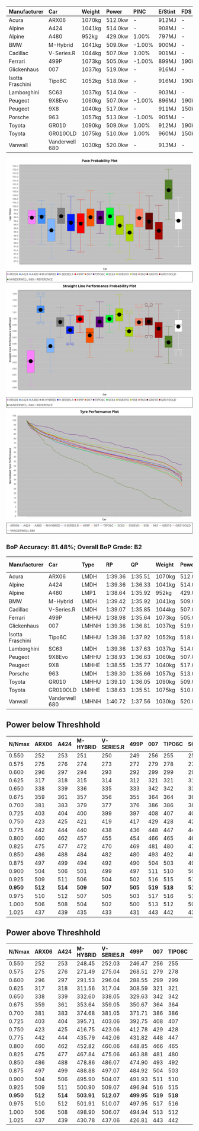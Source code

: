 | Manufacturer     | Car            | Weight | Power   | PINC    | E/Stint | FDS     |
|:-|:-|:-|:-|:-|:-|:-|
| Acura            | ARX06          | 1070kg | 512.0kw |    -    | 912MJ   |    -    |
| Alpine           | A424           | 1041kg | 514.0kw |    -    | 908MJ   |    -    |
| Alpine           | A480           | 952kg  | 429.0kw | 1.00%   | 797MJ   |    -    |
| BMW              | M-Hybrid       | 1041kg | 509.0kw | -1.00%  | 900MJ   |    -    |
| Cadillac         | V-Series.R     | 1044kg | 507.0kw | 1.00%   | 901MJ   |    -    |
| Ferrari          | 499P           | 1073kg | 505.0kw | -1.00%  | 899MJ   | 190kph  |
| Glickenhaus      | 007            | 1037kg | 519.0kw |    -    | 916MJ   |    -    |
| Isotta Fraschini | Tipo6C         | 1052kg | 518.0kw |    -    | 916MJ   | 190kph  |
| Lamborghini      | SC63           | 1037kg | 514.0kw |    -    | 903MJ   |    -    |
| Peugeot          | 9X8Evo         | 1060kg | 507.0kw | -1.00%  | 896MJ   | 190kph  |
| Peugeot          | 9X8            | 1040kg | 517.0kw |    -    | 911MJ   | 150kph  |
| Porsche          | 963            | 1057kg | 513.0kw | -1.00%  | 905MJ   |    -    |
| Toyota           | GR010          | 1090kg | 509.0kw | 1.00%   | 912MJ   | 190kph  |
| Toyota           | GR010OLD       | 1075kg | 510.0kw | 1.00%   | 960MJ   | 150kph  |
| Vanwall          | Vanderwell 680 | 1030kg | 520.0kw |    -    | 913MJ   |    -    |

![PACECHART](./IMG/ACOMETHOD.png)
![STRAIGHTLINEPERFORMANCECHART](./IMG/ACOMETHOD_sp.png)
![TYREPERFORMANCECHART](./IMG/ACOMETHOD_tw.png)

### BoP Accuracy: 81.48%; Overall BoP Grade: B2
| Manufacturer     | Car            | Type  | RP      | QP      | Weight | Power¹  | Threshhold | PINC    | Power²   | E/Stint | AVG Vmax  | FDS     | RDLC | L/Stint | BOP-Grade | Model Accuracy | Model Points | Match%  | SimDiff |
|:-|:-|:-|:-|:-|:-|:-|:-|:-|:-|:-|:-|:-|:-|:-|:-|:-|:-|:-|:-|
| Acura            | ARX06          | LMDH  | 1:39.36 | 1:35.51 | 1070kg | 512.0kw | 210.0kph   |    -    | 512.00kw |  912MJ  | 298.81kph |    -    | 1.00 | 29      | +D1       | 100.00%        | 995          | 69.30%  | #       |
| Alpine           | A424           | LMDH  | 1:39.36 | 1:36.33 | 1041kg | 514.0kw | 210.0kph   |    -    | 514.00kw |  908MJ  | 313.45kph |    -    | 1.01 | 29      | +A2       | 100.00%        | 635          | 93.94%  | #       |
| Alpine           | A480           | LMP1  | 1:38.64 | 1:35.92 |  952kg | 429.0kw | 210.0kph   | 1.00%   | 433.30kw |  797MJ  | 301.44kph |    -    | 0.97 | 27      | -C2       | 98.32%         | 818          | 74.60%  | #       |
| BMW              | M-Hybrid       | LMDH  | 1:39.42 | 1:35.92 | 1041kg | 509.0kw | 210.0kph   | -1.00%  | 503.90kw |  900MJ  | 309.49kph |    -    | 1.01 | 29      | ~A1       | 100.00%        | 1696         | 100.00% | #       |
| Cadillac         | V-Series.R     | LMDH  | 1:39.07 | 1:35.85 | 1044kg | 507.0kw | 210.0kph   | 1.00%   | 512.10kw |  901MJ  | 307.43kph |    -    | 1.01 | 29      | ~A1       | 98.34%         | 1841         | 95.51%  | #       |
| Ferrari          | 499P           | LMHHU | 1:38.98 | 1:35.64 | 1073kg | 505.0kw | 210.0kph   | -1.00%  | 500.00kw |  899MJ  | 308.07kph | 190kph  | 1.01 | 29      | -A2       | 100.00%        | 1773         | 90.00%  | #       |
| Glickenhaus      | 007            | LMHNH | 1:39.36 | 1:36.81 | 1037kg | 519.0kw | 210.0kph   |    -    | 519.00kw |  916MJ  | 307.86kph |    -    | 0.95 | 29      | ~A1       | 98.48%         | 1488         | 100.00% | #       |
| Isotta Fraschini | Tipo6C         | LMHHU | 1:39.36 | 1:37.92 | 1052kg | 518.0kw | 210.0kph   |    -    | 518.00kw |  916MJ  | 310.46kph | 190kph  | 1.05 | 29      | +Ω1       | 100.00%        | 66           | 46.58%  | #       |
| Lamborghini      | SC63           | LMDH  | 1:39.36 | 1:37.63 | 1037kg | 514.0kw | 210.0kph   |    -    | 514.00kw |  903MJ  | 311.46kph |    -    | 1.05 | 29      | ~A1       | 100.00%        | 504          | 100.00% | #       |
| Peugeot          | 9X8Evo         | LMHHU | 1:38.93 | 1:36.63 | 1060kg | 507.0kw | 210.0kph   | -1.00%  | 501.90kw |  896MJ  | 310.13kph | 190kph  | 0.99 | 29      | +C1       | 100.00%        | 249          | 76.30%  | #       |
| Peugeot          | 9X8            | LMHHE | 1:38.55 | 1:35.77 | 1040kg | 517.0kw | 210.0kph   |    -    | 517.00kw |  911MJ  | 308.15kph | 150kph  | 1.02 | 29      | -D1       | 100.00%        | 1199         | 69.31%  | ±0.57s  |
| Porsche          | 963            | LMDH  | 1:39.30 | 1:35.66 | 1057kg | 513.0kw | 210.0kph   | -1.00%  | 507.90kw |  905MJ  | 308.98kph |    -    | 0.99 | 29      | ~A1       | 99.96%         | 4880         | 100.00% | #       |
| Toyota           | GR010          | LMHHU | 1:39.10 | 1:36.05 | 1090kg | 509.0kw | 210.0kph   | 1.00%   | 514.10kw |  912MJ  | 307.56kph | 190kph  | 1.00 | 29      | ~A1       | 99.96%         | 2429         | 98.91%  | #       |
| Toyota           | GR010OLD       | LMHHE | 1:38.63 | 1:35.51 | 1075kg | 510.0kw | 210.0kph   | 1.00%   | 515.10kw |  960MJ  | 306.92kph | 150kph  | 1.02 | 29      | -C2       | 100.00%        | 1183         | 72.06%  | #       |
| Vanwall          | Vanderwell 680 | LMHNH | 1:40.72 | 1:37.56 | 1030kg | 520.0kw | 210.0kph   |    -    | 520.00kw |  913MJ  | 306.54kph |    -    | 1.00 | 29      | +Ω1       | 98.84%         | 170          | 35.64%  | #       |

## Power below Threshhold
| N/Nmax    | ARX06   | A424    | M-HYBRID | V-SERIES.R | 499P    | 007     | TIPO6C  | SC63    | 9X8EVO  | 9X8     | 963     | GR010   | GR010OLD | VANDERWELL 680 | ​     | RPM      | A480       |
|:-|:-|:-|:-|:-|:-|:-|:-|:-|:-|:-|:-|:-|:-|:-|:-|:-|:-|
|  0.550    |  252    |  253    |  251     |  250       |  249    |  256    |  255    |  253    |  250    |  255    |  253    |  251    |  251     |  256           |  ​    |   --     |  0.00      |
|  0.575    |  275    |  276    |  274     |  273       |  272    |  279    |  278    |  276    |  273    |  278    |  276    |  274    |  274     |  279           |  ​    |   --     |  0.00      |
|  0.600    |  296    |  297    |  294     |  293       |  292    |  299    |  299    |  297    |  293    |  298    |  296    |  294    |  295     |  300           |  ​    |   --     |  0.00      |
|  0.625    |  317    |  318    |  315     |  314       |  312    |  321    |  321    |  318    |  314    |  320    |  317    |  315    |  316     |  322           |  ​    |   --     |  0.00      |
|  0.650    |  338    |  339    |  336     |  335       |  333    |  342    |  342    |  339    |  335    |  341    |  338    |  336    |  337     |  343           |  ​    |   --     |  0.00      |
|  0.675    |  359    |  361    |  357     |  356       |  355    |  364    |  364    |  361    |  356    |  363    |  360    |  357    |  358     |  365           |  ​    |   --     |  0.00      |
|  0.700    |  381    |  383    |  379     |  377       |  376    |  386    |  386    |  383    |  377    |  385    |  382    |  379    |  380     |  387           |  ​    |   --     |  0.00      |
|  0.725    |  403    |  404    |  400     |  399       |  397    |  408    |  407    |  404    |  399    |  407    |  403    |  400    |  401     |  409           |  ​    |   --     |  0.00      |
|  0.750    |  423    |  425    |  421     |  419       |  417    |  429    |  428    |  425    |  419    |  427    |  424    |  421    |  422     |  430           |  ​    |   --     |  0.00      |
|  0.775    |  442    |  444    |  440     |  438       |  436    |  448    |  447    |  444    |  438    |  446    |  443    |  440    |  441     |  449           |  ​    |  5000    |  253.19    |
|  0.800    |  460    |  462    |  457     |  455       |  454    |  466    |  465    |  462    |  455    |  464    |  461    |  457    |  458     |  467           |  ​    |  5500    |  298.23    |
|  0.825    |  475    |  477    |  472     |  470       |  469    |  481    |  480    |  477    |  470    |  479    |  476    |  472    |  473     |  482           |  ​    |  6000    |  333.26    |
|  0.850    |  486    |  488    |  484     |  482       |  480    |  493    |  492    |  488    |  482    |  491    |  487    |  484    |  485     |  494           |  ​    |  6500    |  377.29    |
|  0.875    |  497    |  499    |  494     |  492       |  490    |  504    |  503    |  499    |  492    |  502    |  498    |  494    |  495     |  505           |  ​    |  7000    |  421.32    |
|  0.900    |  504    |  506    |  501     |  499       |  497    |  511    |  510    |  506    |  499    |  509    |  505    |  501    |  502     |  512           |  ​    |  7500    |  431.33    |
|  0.925    |  509    |  511    |  506     |  504       |  502    |  516    |  515    |  511    |  504    |  514    |  510    |  506    |  507     |  517           |  ​    |  8000    |  427.33    |
| **0.950** | **512** | **514** | **509**  | **507**    | **505** | **519** | **518** | **514** | **507** | **517** | **513** | **509** | **510**  | **520**        | **​** | **8500** | **430.33** |
|  0.975    |  510    |  512    |  507     |  505       |  503    |  517    |  516    |  512    |  505    |  515    |  511    |  507    |  508     |  518           |  ​    |  9000    |  215.17    |
|  1.000    |  506    |  508    |  504     |  502       |  500    |  513    |  512    |  508    |  502    |  511    |  507    |  504    |  505     |  514           |  ​    |   --     |  0.00      |
|  1.025    |  437    |  439    |  435     |  433       |  431    |  443    |  442    |  439    |  433    |  441    |  438    |  435    |  436     |  444           |  ​    |   --     |  0.00      |

## Power above Threshhold
| N/Nmax    | ARX06   | A424    | M-HYBRID   | V-SERIES.R | 499P       | 007     | TIPO6C  | SC63    | 9X8EVO     | 9X8     | 963        | GR010      | GR010OLD   | VANDERWELL 680 | ​     | RPM      | A480       |
|:-|:-|:-|:-|:-|:-|:-|:-|:-|:-|:-|:-|:-|:-|:-|:-|:-|:-|
|  0.550    |  252    |  253    |  248.45    |  252.03    |  246.47    |  256    |  255    |  253    |  247.46    |  255    |  250.43    |  253.04    |  254.05    |  256           |  ​    |   --     |  0.00      |
|  0.575    |  275    |  276    |  271.49    |  275.04    |  268.51    |  279    |  278    |  276    |  270.50    |  278    |  273.47    |  276.05    |  277.05    |  279           |  ​    |   --     |  0.00      |
|  0.600    |  296    |  297    |  291.53    |  296.04    |  288.55    |  299    |  299    |  297    |  290.54    |  298    |  293.50    |  297.05    |  297.06    |  300           |  ​    |   --     |  0.00      |
|  0.625    |  317    |  318    |  311.56    |  317.04    |  308.59    |  321    |  321    |  318    |  310.58    |  320    |  314.54    |  318.06    |  319.06    |  322           |  ​    |   --     |  0.00      |
|  0.650    |  338    |  339    |  332.60    |  338.05    |  329.63    |  342    |  342    |  339    |  331.61    |  341    |  335.57    |  339.06    |  340.07    |  343           |  ​    |   --     |  0.00      |
|  0.675    |  359    |  361    |  353.64    |  359.05    |  350.67    |  364    |  364    |  361    |  352.65    |  363    |  356.61    |  361.06    |  362.07    |  365           |  ​    |   --     |  0.00      |
|  0.700    |  381    |  383    |  374.68    |  381.05    |  371.71    |  386    |  386    |  383    |  373.69    |  385    |  377.65    |  383.07    |  383.07    |  387           |  ​    |   --     |  0.00      |
|  0.725    |  403    |  404    |  395.71    |  403.06    |  392.75    |  408    |  407    |  404    |  394.73    |  407    |  399.68    |  404.07    |  405.08    |  409           |  ​    |   --     |  0.00      |
|  0.750    |  423    |  425    |  416.75    |  423.06    |  412.78    |  429    |  428    |  425    |  414.77    |  427    |  419.72    |  425.07    |  426.08    |  430           |  ​    |   --     |  0.00      |
|  0.775    |  442    |  444    |  435.79    |  442.06    |  431.82    |  448    |  447    |  444    |  433.80    |  446    |  438.75    |  444.08    |  445.09    |  449           |  ​    |  5000    |  253.19    |
|  0.800    |  460    |  462    |  452.82    |  460.06    |  448.85    |  466    |  465    |  462    |  450.84    |  464    |  455.78    |  462.08    |  463.09    |  467           |  ​    |  5500    |  298.23    |
|  0.825    |  475    |  477    |  467.84    |  475.06    |  463.88    |  481    |  480    |  477    |  465.86    |  479    |  470.81    |  477.08    |  478.09    |  482           |  ​    |  6000    |  333.26    |
|  0.850    |  486    |  488    |  478.86    |  486.07    |  474.90    |  493    |  492    |  488    |  476.88    |  491    |  482.83    |  488.09    |  489.09    |  494           |  ​    |  6500    |  377.29    |
|  0.875    |  497    |  499    |  488.88    |  497.07    |  484.92    |  504    |  503    |  499    |  486.90    |  502    |  492.84    |  499.09    |  500.10    |  505           |  ​    |  7000    |  421.32    |
|  0.900    |  504    |  506    |  495.90    |  504.07    |  491.93    |  511    |  510    |  506    |  493.92    |  509    |  499.86    |  506.09    |  507.10    |  512           |  ​    |  7500    |  431.33    |
|  0.925    |  509    |  511    |  500.90    |  509.07    |  496.94    |  516    |  515    |  511    |  498.92    |  514    |  504.86    |  511.09    |  512.10    |  517           |  ​    |  8000    |  427.33    |
| **0.950** | **512** | **514** | **503.91** | **512.07** | **499.95** | **519** | **518** | **514** | **501.93** | **517** | **507.87** | **514.09** | **515.10** | **520**        | **​** | **8500** | **430.33** |
|  0.975    |  510    |  512    |  501.91    |  510.07    |  497.95    |  517    |  516    |  512    |  499.93    |  515    |  505.87    |  512.09    |  513.10    |  518           |  ​    |  9000    |  215.17    |
|  1.000    |  506    |  508    |  498.90    |  506.07    |  494.94    |  513    |  512    |  508    |  496.92    |  511    |  502.86    |  508.09    |  509.10    |  514           |  ​    |   --     |  0.00      |
|  1.025    |  437    |  439    |  430.78    |  437.06    |  426.81    |  443    |  442    |  439    |  428.79    |  441    |  433.74    |  439.08    |  440.09    |  444           |  ​    |   --     |  0.00      |
